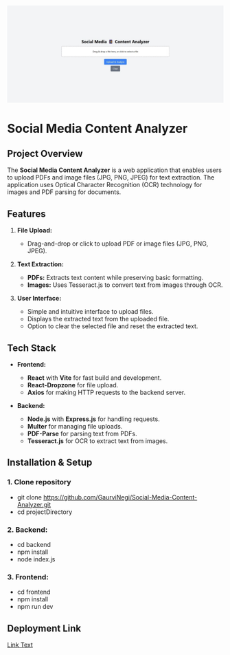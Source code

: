 ![social-media-ui](frontend/src/assets/social-media-ui.jpg)
# Social Media Content Analyzer

## Project Overview
The **Social Media Content Analyzer** is a web application that enables users to upload PDFs and image files (JPG, PNG, JPEG) for text extraction. The application uses Optical Character Recognition (OCR) technology for images and PDF parsing for documents.

## Features
1. **File Upload:**
   - Drag-and-drop or click to upload PDF or image files (JPG, PNG, JPEG).
   
2. **Text Extraction:**
   - **PDFs:** Extracts text content while preserving basic formatting.
   - **Images:** Uses Tesseract.js to convert text from images through OCR.
   
3. **User Interface:**
   - Simple and intuitive interface to upload files.
   - Displays the extracted text from the uploaded file.
   - Option to clear the selected file and reset the extracted text.

## Tech Stack
- **Frontend:**
   - **React** with **Vite** for fast build and development.
   - **React-Dropzone** for file upload.
   - **Axios** for making HTTP requests to the backend server.

- **Backend:**
   - **Node.js** with **Express.js** for handling requests.
   - **Multer** for managing file uploads.
   - **PDF-Parse** for parsing text from PDFs.
   - **Tesseract.js** for OCR to extract text from images.

## Installation & Setup
### 1. Clone repository
- git clone https://github.com/GaurviNegi/Social-Media-Content-Analyzer.git
- cd projectDirectory

### 2. Backend:
- cd backend
- npm install
- node index.js

### 3. Frontend:
- cd frontend
- npm install
- npm run dev

## Deployment Link 
[Link Text](https://smca-frontend.onrender.com/)




